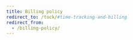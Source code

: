 ```yaml
---
title: Billing policy
redirect_to: /tock/#time-tracking-and-billing
redirect_from:
  - /billing-policy/
---
```

